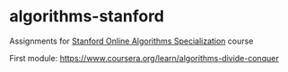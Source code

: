 # algorithms-stanford

Assignments for [Stanford Online Algorithms Specialization](https://www.coursera.org/specializations/algorithms) course

First module: https://www.coursera.org/learn/algorithms-divide-conquer
